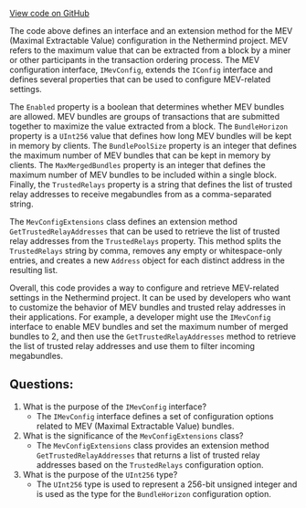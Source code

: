 [View code on GitHub](https://github.com/NethermindEth/nethermind/src/Nethermind/Nethermind.Mev/IMevConfig.cs)

The code above defines an interface and an extension method for the MEV (Maximal Extractable Value) configuration in the Nethermind project. MEV refers to the maximum value that can be extracted from a block by a miner or other participants in the transaction ordering process. The MEV configuration interface, `IMevConfig`, extends the `IConfig` interface and defines several properties that can be used to configure MEV-related settings. 

The `Enabled` property is a boolean that determines whether MEV bundles are allowed. MEV bundles are groups of transactions that are submitted together to maximize the value extracted from a block. The `BundleHorizon` property is a `UInt256` value that defines how long MEV bundles will be kept in memory by clients. The `BundlePoolSize` property is an integer that defines the maximum number of MEV bundles that can be kept in memory by clients. The `MaxMergedBundles` property is an integer that defines the maximum number of MEV bundles to be included within a single block. Finally, the `TrustedRelays` property is a string that defines the list of trusted relay addresses to receive megabundles from as a comma-separated string.

The `MevConfigExtensions` class defines an extension method `GetTrustedRelayAddresses` that can be used to retrieve the list of trusted relay addresses from the `TrustedRelays` property. This method splits the `TrustedRelays` string by comma, removes any empty or whitespace-only entries, and creates a new `Address` object for each distinct address in the resulting list. 

Overall, this code provides a way to configure and retrieve MEV-related settings in the Nethermind project. It can be used by developers who want to customize the behavior of MEV bundles and trusted relay addresses in their applications. For example, a developer might use the `IMevConfig` interface to enable MEV bundles and set the maximum number of merged bundles to 2, and then use the `GetTrustedRelayAddresses` method to retrieve the list of trusted relay addresses and use them to filter incoming megabundles.
## Questions: 
 1. What is the purpose of the `IMevConfig` interface?
    - The `IMevConfig` interface defines a set of configuration options related to MEV (Maximal Extractable Value) bundles.
2. What is the significance of the `MevConfigExtensions` class?
    - The `MevConfigExtensions` class provides an extension method `GetTrustedRelayAddresses` that returns a list of trusted relay addresses based on the `TrustedRelays` configuration option.
3. What is the purpose of the `UInt256` type?
    - The `UInt256` type is used to represent a 256-bit unsigned integer and is used as the type for the `BundleHorizon` configuration option.